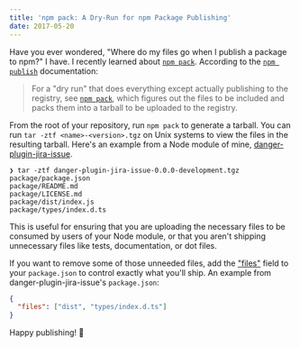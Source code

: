 ```yaml
---
title: 'npm pack: A Dry-Run for npm Package Publishing'
date: 2017-05-20
---
```


Have you ever wondered, "Where do my files go when I publish a package to npm?"
I have. I recently learned about [`npm pack`][npm-pack]. According to the
[`npm publish`][npm-publish] documentation:

> For a "dry run" that does everything except actually publishing to the
> registry, see [`npm pack`][npm-pack], which figures out the files to be
> included and packs them into a tarball to be uploaded to the registry.

From the root of your repository, run `npm pack` to generate a tarball. You can
run `tar -ztf <name>-<version>.tgz` on Unix systems to view the files in the
resulting tarball. Here's an example from a Node module of mine,
[danger-plugin-jira-issue][danger-plugin-jira-issue].

```
❯ tar -ztf danger-plugin-jira-issue-0.0.0-development.tgz
package/package.json
package/README.md
package/LICENSE.md
package/dist/index.js
package/types/index.d.ts
```

This is useful for ensuring that you are uploading the necessary files to be
consumed by users of your Node module, or that you aren't shipping unnecessary
files like tests, documentation, or dot files.

If you want to remove some of those unneeded files, add the ["files"][files]
field to your `package.json` to control exactly what you'll ship. An example
from danger-plugin-jira-issue's `package.json`:

```json
{
  "files": ["dist", "types/index.d.ts"]
}
```

Happy publishing! :rocket:

[danger-plugin-jira-issue]: https://github.com/macklinu/danger-plugin-jira-issue
[files]: https://docs.npmjs.com/files/package.json#files
[npm-pack]: https://docs.npmjs.com/cli/pack
[npm-publish]: https://docs.npmjs.com/cli/publish
